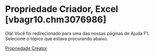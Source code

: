 
# Propriedade Criador, Excel [vbagr10.chm3076986]

Olá! Você foi redirecionado para uma das nossas páginas de Ajuda F1. Selecione o tópico que estava procurando abaixo.

[Propriedade Creator](http://msdn.microsoft.com/library/79d72908-f141-1d3a-d8db-c10db7b33537%28Office.15%29.aspx)
